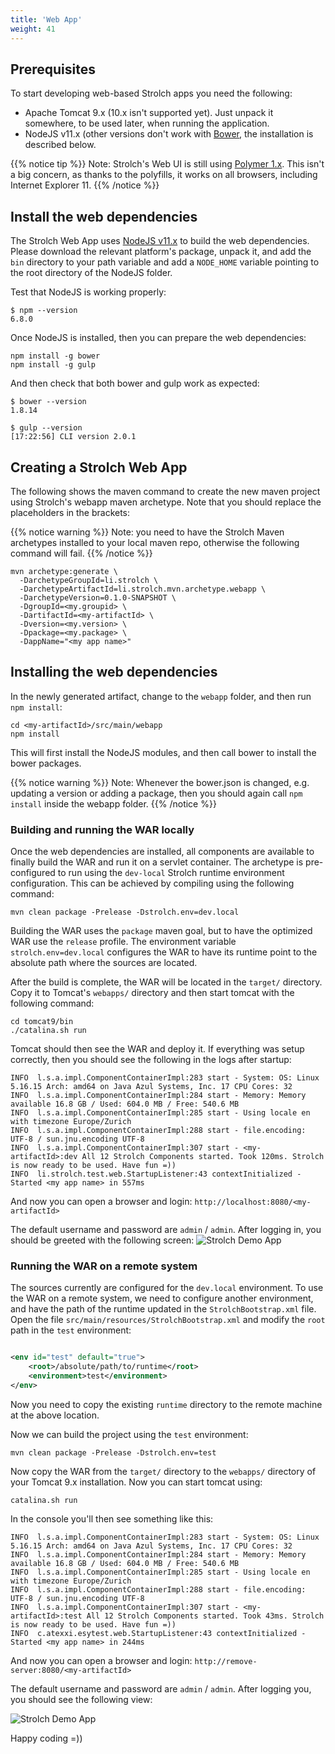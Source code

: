 ```yaml
---
title: 'Web App'
weight: 41
---
```


## Prerequisites

To start developing web-based Strolch apps you need the following:

* Apache Tomcat 9.x (10.x isn't supported yet). Just unpack it somewhere, to be used later, when running the
  application.
* NodeJS v11.x (other versions don't work with [Bower](https://bower.io), the installation is described below.

{{% notice tip %}} Note: Strolch's Web UI is still using
[Polymer 1.x](https://polymer-library.polymer-project.org/1.0/docs/devguide/feature-overview). This isn't a big
concern, as thanks to the polyfills, it works on all browsers, including Internet Explorer 11. {{% /notice %}}

## Install the web dependencies

The Strolch Web App uses [NodeJS v11.x](https://nodejs.org/download/release/v11.15.0/) to build the web dependencies.
Please
download the relevant platform's package, unpack it, and add the `bin` directory
to your path variable and add a `NODE_HOME` variable pointing to the root directory of the NodeJS folder.

Test that NodeJS is working properly:

```shell
$ npm --version
6.8.0
```

Once NodeJS is installed, then you can prepare the web dependencies:

```shell
npm install -g bower
npm install -g gulp
```

And then check that both bower and gulp work as expected:

```shell
$ bower --version
1.8.14

$ gulp --version
[17:22:56] CLI version 2.0.1
```

## Creating a Strolch Web App

The following shows the maven command to create the new maven project using Strolch's webapp maven archetype. Note that
you should replace the placeholders in the brackets:

{{% notice warning %}}
Note: you need to have the Strolch Maven archetypes installed to your local maven repo, otherwise the
following command will fail.
{{% /notice %}}

```shell
mvn archetype:generate \
  -DarchetypeGroupId=li.strolch \
  -DarchetypeArtifactId=li.strolch.mvn.archetype.webapp \
  -DarchetypeVersion=0.1.0-SNAPSHOT \
  -DgroupId=<my.groupid> \
  -DartifactId=<my-artifactId> \
  -Dversion=<my.version> \
  -Dpackage=<my.package> \
  -DappName="<my app name>"
```

## Installing the web dependencies

In the newly generated artifact, change to the `webapp` folder, and then run `npm install`:

```shell
cd <my-artifactId>/src/main/webapp
npm install
```

This will first install the NodeJS modules, and then call bower to install the bower packages.

{{% notice warning %}} Note: Whenever the bower.json is changed, e.g. updating a version or adding a package, then you
should
again call `npm install` inside the webapp folder. {{% /notice %}}

### Building and running the WAR locally

Once the web dependencies are installed, all components are available to finally build the WAR and run it on a servlet
container. The archetype is pre-configured to run using the `dev-local` Strolch runtime environment configuration. This
can be achieved by compiling using the following command:

```shell
mvn clean package -Prelease -Dstrolch.env=dev.local
```

Building the WAR uses the `package` maven goal, but to have the optimized WAR use the `release` profile. The environment
variable `strolch.env=dev.local` configures the WAR to have its runtime point to the absolute path where the sources are
located.

After the build is complete, the WAR will be located in the `target/` directory. Copy it to Tomcat's `webapps/`
directory and then start tomcat with the
following command:

```shell
cd tomcat9/bin
./catalina.sh run
```

Tomcat should then see the WAR and deploy it. If everything was setup correctly, then you should see the following in
the logs after startup:

```shell
INFO  l.s.a.impl.ComponentContainerImpl:283 start - System: OS: Linux 5.16.15 Arch: amd64 on Java Azul Systems, Inc. 17 CPU Cores: 32
INFO  l.s.a.impl.ComponentContainerImpl:284 start - Memory: Memory available 16.8 GB / Used: 604.0 MB / Free: 540.6 MB
INFO  l.s.a.impl.ComponentContainerImpl:285 start - Using locale en with timezone Europe/Zurich
INFO  l.s.a.impl.ComponentContainerImpl:288 start - file.encoding: UTF-8 / sun.jnu.encoding UTF-8
INFO  l.s.a.impl.ComponentContainerImpl:307 start - <my-artifactId>:dev All 12 Strolch Components started. Took 120ms. Strolch is now ready to be used. Have fun =))
INFO  li.strolch.test.web.StartupListener:43 contextInitialized - Started <my app name> in 557ms
```

And now you can open a browser and login: `http://localhost:8080/<my-artifactId>`

The default username and password are `admin` / `admin`. After logging in, you should be greeted with the following
screen:
![Strolch Demo App](/assets/images/demo-app.png)

### Running the WAR on a remote system

The sources currently are configured for the `dev.local` environment. To use the WAR on a remote system, we need to
configure another environment, and have the path of the runtime updated in the `StrolchBootstrap.xml` file. Open the
file `src/main/resources/StrolchBootstrap.xml` and modify the `root` path in the `test` environment:

```xml

<env id="test" default="true">
    <root>/absolute/path/to/runtime</root>
    <environment>test</environment>
</env>
```

Now you need to copy the existing `runtime` directory to the remote machine at the above location.

Now we can build the project using the `test` environment:

```shell
mvn clean package -Prelease -Dstrolch.env=test
```

Now copy the WAR from the `target/` directory to the `webapps/` directory of your Tomcat 9.x installation. Now you can
start tomcat using:

```shell
catalina.sh run
```

In the console you'll then see something like this:

```log
INFO  l.s.a.impl.ComponentContainerImpl:283 start - System: OS: Linux 5.16.15 Arch: amd64 on Java Azul Systems, Inc. 17 CPU Cores: 32
INFO  l.s.a.impl.ComponentContainerImpl:284 start - Memory: Memory available 16.8 GB / Used: 604.0 MB / Free: 540.6 MB
INFO  l.s.a.impl.ComponentContainerImpl:285 start - Using locale en with timezone Europe/Zurich
INFO  l.s.a.impl.ComponentContainerImpl:288 start - file.encoding: UTF-8 / sun.jnu.encoding UTF-8
INFO  l.s.a.impl.ComponentContainerImpl:307 start - <my-artifactId>:test All 12 Strolch Components started. Took 43ms. Strolch is now ready to be used. Have fun =))
INFO  c.atexxi.esytest.web.StartupListener:43 contextInitialized - Started <my app name> in 244ms
```

And now you can open a browser and login: `http://remove-server:8080/<my-artifactId>`

The default username and password are `admin` / `admin`. After logging you, you should see the following view:

![Strolch Demo App](/assets/images/demo-app.png)

Happy coding =))
